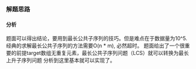 ### 解题思路

#### 分析
题面可以得出结论，要用到最长公共子序列的技巧。但是难点在于数据量为10^5.
经典的求解最长公共子序列的方法需要O(n * m), 必然超时。
题面给出了一个很重要的前提target数组无重复元素，最长公共子序列问题（LCS）就可以转换为最长上升子序列问题
分析到这里基本就可以实现了。